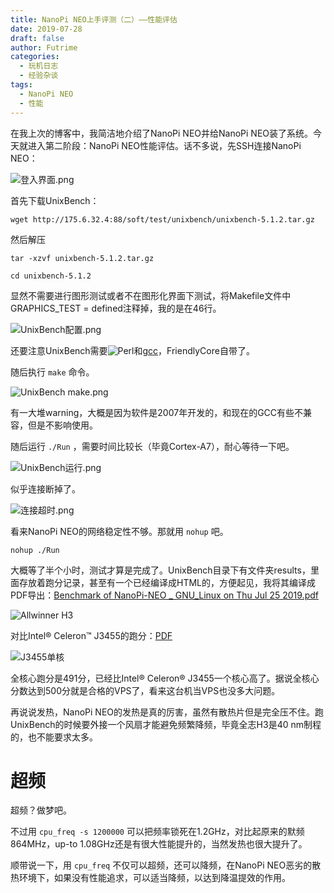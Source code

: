 ```yaml
---
title: NanoPi NEO上手评测（二）——性能评估
date: 2019-07-28
draft: false
author: Futrime
categories:
  - 玩机日志
  - 经验杂谈
tags:
  - NanoPi NEO
  - 性能
---
```



在我上次的博客中，我简洁地介绍了NanoPi NEO并给NanoPi NEO装了系统。今天就进入第二阶段：NanoPi NEO性能评估。话不多说，先SSH连接NanoPi NEO：

![登入界面.png][2]

首先下载UnixBench：

    wget http://175.6.32.4:88/soft/test/unixbench/unixbench-5.1.2.tar.gz

然后解压

    tar -xzvf unixbench-5.1.2.tar.gz

    cd unixbench-5.1.2

显然不需要进行图形测试或者不在图形化界面下测试，将Makefile文件中GRAPHICS_TEST = defined注释掉，我的是在46行。

![UnixBench配置.png][3]

还要注意UnixBench需要![Perl][4]和[gcc][5]，FriendlyCore自带了。

随后执行 `make` 命令。

![UnixBench make.png][6]

有一大堆warning，大概是因为软件是2007年开发的，和现在的GCC有些不兼容，但是不影响使用。

随后运行 `./Run` ，需要时间比较长（毕竟Cortex-A7），耐心等待一下吧。

![UnixBench运行.png][7]

似乎连接断掉了。

![连接超时.png][8]

看来NanoPi NEO的网络稳定性不够。那就用 `nohup` 吧。

    nohup ./Run

大概等了半个小时，测试才算是完成了。UnixBench目录下有文件夹results，里面存放着跑分记录，甚至有一个已经编译成HTML的，方便起见，我将其编译成PDF导出：[Benchmark of NanoPi-NEO _ GNU_Linux on Thu Jul 25 2019.pdf][9]

![Allwinner H3][10]

对比Intel® Celeron™ J3455的跑分：[PDF][11]

![J3455单核][12]

全核心跑分是491分，已经比Intel® Celeron® J3455一个核心高了。据说全核心分数达到500分就是合格的VPS了，看来这台机当VPS也没多大问题。

再说说发热，NanoPi NEO的发热是真的厉害，虽然有散热片但是完全压不住。跑UnixBench的时候要外接一个风扇才能避免频繁降频，毕竟全志H3是40 nm制程的，也不能要求太多。

# 超频

超频？做梦吧。

不过用 `cpu_freq -s 1200000` 可以把频率锁死在1.2GHz，对比起原来的默频864MHz，up-to 1.08GHz还是有很大性能提升的，当然发热也很大提升了。

顺带说一下，用 `cpu_freq` 不仅可以超频，还可以降频，在NanoPi NEO恶劣的散热环境下，如果没有性能追求，可以适当降频，以达到降温提效的作用。

  [2]: https://futrime.gitee.io/image-cdn/2019/07/3017096555.png
  [3]: https://futrime.gitee.io/image-cdn/2019/07/3850255125.png
  [4]: https://www.perl.org/
  [5]: https://gcc.gnu.org/
  [6]: https://futrime.gitee.io/image-cdn/2019/07/2276911656.png
  [7]: https://futrime.gitee.io/image-cdn/2019/07/3256661076.png
  [8]: https://futrime.gitee.io/image-cdn/2019/07/4262360113.png
  [9]: https://futrime.gitee.io/image-cdn/2019/07/2631931879.pdf
  [10]: https://futrime.gitee.io/image-cdn/2019/07/164453566.png
  [11]: https://futrime.gitee.io/image-cdn/2019/07/4246658478.pdf
  [12]: https://futrime.gitee.io/image-cdn/2019/07/1702039088.png
